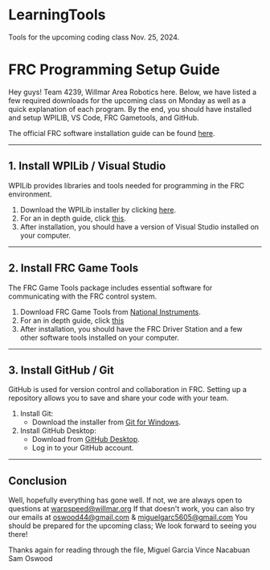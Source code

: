 # LearningTools
Tools for the upcoming coding class Nov. 25, 2024.

# FRC Programming Setup Guide

Hey guys! Team 4239, Willmar Area Robotics here. 
Below, we have listed a few required downloads for the upcoming class on Monday as well as a quick explanation of each program.
By the end, you should have installed and setup WPILIB, VS Code, FRC Gametools, and GitHub.

The official FRC software installation guide can be found [here](https://docs.wpilib.org/en/stable/docs/zero-to-robot/step-2/index.html).

---

## 1. Install WPILib / Visual Studio

WPILib provides libraries and tools needed for programming in the FRC environment.

1. Download the WPILib installer by clicking [here](https://frcmaven.wpi.edu/api/download/installer/v2024.3.2/Win64/WPILib_Windows-2024.3.2.iso).
2. For an in depth guide, click [this](https://docs.wpilib.org/en/stable/docs/zero-to-robot/step-2/wpilib-setup.html).
3. After installation, you should have a version of Visual Studio installed on your computer.

---

## 2. Install FRC Game Tools

The FRC Game Tools package includes essential software for communicating with the FRC control system.

1. Download FRC Game Tools from [National Instruments](https://www.ni.com/en-us/support/downloads/drivers/download.frc-game-tools.html).
2. For an in depth guide, click [this](https://docs.wpilib.org/en/stable/docs/zero-to-robot/step-2/frc-game-tools.html)
3. After installation, you should have the FRC Driver Station and a few other software tools installed on your computer.

---

## 3. Install GitHub / Git

GitHub is used for version control and collaboration in FRC. Setting up a repository allows you to save and share your code with your team.

1. Install Git:
   - Download the installer from [Git for Windows](https://git-scm.com/download/win).
2. Install GitHub Desktop:
   - Download from [GitHub Desktop](https://desktop.github.com/).
   - Log in to your GitHub account.

---

## Conclusion

Well, hopefully everything has gone well. 
If not, we are always open to questions at warpspeed@willmar.org
If that doesn't work, you can also try our emails at oswood44@gmail.com & miguelgarc5605@gmail.com
You should be prepared for the upcoming class; We look forward to seeing you there!

Thanks again for reading through the file, 
   Miguel Garcia
   Vince Nacabuan
   Sam Oswood
